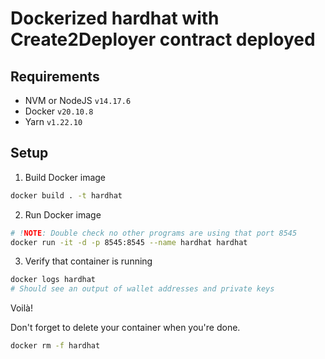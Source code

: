 # Dockerized hardhat with Create2Deployer contract deployed

## Requirements

- NVM or NodeJS `v14.17.6`
- Docker `v20.10.8`
- Yarn `v1.22.10`

## Setup

1. Build Docker image

```bash
docker build . -t hardhat
```

2. Run Docker image

```bash
# !NOTE: Double check no other programs are using that port 8545
docker run -it -d -p 8545:8545 --name hardhat hardhat
```

3. Verify that container is running

```bash
docker logs hardhat
# Should see an output of wallet addresses and private keys
```

Voilà!

Don't forget to delete your container when you're done.

```bash
docker rm -f hardhat
```
